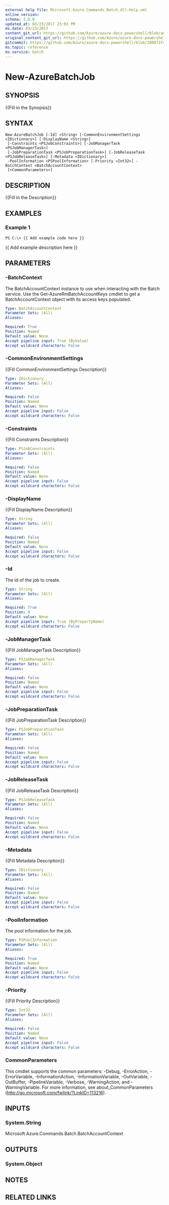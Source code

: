 ```yaml
---
external help file: Microsoft.Azure.Commands.Batch.dll-Help.xml
online version:
schema: 2.0.0
updated_at: 03/23/2017 23:03 PM
ms.date: 03/23/2017
content_git_url: https://github.com/Azure/azure-docs-powershell/blob/anne052617/azureps-cmdlets-docs/ResourceManager/AzureRM.Batch/v1.0.4.3/New-AzureBatchJob.md
original_content_git_url: https://github.com/Azure/azure-docs-powershell/blob/anne052617/azureps-cmdlets-docs/ResourceManager/AzureRM.Batch/v1.0.4.3/New-AzureBatchJob.md
gitcommit: https://github.com/Azure/azure-docs-powershell/blob/280872fa529e03be2466fa2252957a2060a9dfe4
ms.topic: reference
ms.service: batch
---
```


# New-AzureBatchJob

## SYNOPSIS
{{Fill in the Synopsis}}

## SYNTAX

```
New-AzureBatchJob [-Id] <String> [-CommonEnvironmentSettings <IDictionary>] [-DisplayName <String>]
 [-Constraints <PSJobConstraints>] [-JobManagerTask <PSJobManagerTask>]
 [-JobPreparationTask <PSJobPreparationTask>] [-JobReleaseTask <PSJobReleaseTask>] [-Metadata <IDictionary>]
 -PoolInformation <PSPoolInformation> [-Priority <Int32>] -BatchContext <BatchAccountContext>
 [<CommonParameters>]
```

## DESCRIPTION
{{Fill in the Description}}

## EXAMPLES

### Example 1
```
PS C:\> {{ Add example code here }}
```

{{ Add example description here }}

## PARAMETERS

### -BatchContext
The BatchAccountContext instance to use when interacting with the Batch service.
Use the Get-AzureRmBatchAccountKeys cmdlet to get a BatchAccountContext object with its access keys populated.

```yaml
Type: BatchAccountContext
Parameter Sets: (All)
Aliases: 

Required: True
Position: Named
Default value: None
Accept pipeline input: True (ByValue)
Accept wildcard characters: False
```

### -CommonEnvironmentSettings
{{Fill CommonEnvironmentSettings Description}}

```yaml
Type: IDictionary
Parameter Sets: (All)
Aliases: 

Required: False
Position: Named
Default value: None
Accept pipeline input: False
Accept wildcard characters: False
```

### -Constraints
{{Fill Constraints Description}}

```yaml
Type: PSJobConstraints
Parameter Sets: (All)
Aliases: 

Required: False
Position: Named
Default value: None
Accept pipeline input: False
Accept wildcard characters: False
```

### -DisplayName
{{Fill DisplayName Description}}

```yaml
Type: String
Parameter Sets: (All)
Aliases: 

Required: False
Position: Named
Default value: None
Accept pipeline input: False
Accept wildcard characters: False
```

### -Id
The id of the job to create.

```yaml
Type: String
Parameter Sets: (All)
Aliases: 

Required: True
Position: 0
Default value: None
Accept pipeline input: True (ByPropertyName)
Accept wildcard characters: False
```

### -JobManagerTask
{{Fill JobManagerTask Description}}

```yaml
Type: PSJobManagerTask
Parameter Sets: (All)
Aliases: 

Required: False
Position: Named
Default value: None
Accept pipeline input: False
Accept wildcard characters: False
```

### -JobPreparationTask
{{Fill JobPreparationTask Description}}

```yaml
Type: PSJobPreparationTask
Parameter Sets: (All)
Aliases: 

Required: False
Position: Named
Default value: None
Accept pipeline input: False
Accept wildcard characters: False
```

### -JobReleaseTask
{{Fill JobReleaseTask Description}}

```yaml
Type: PSJobReleaseTask
Parameter Sets: (All)
Aliases: 

Required: False
Position: Named
Default value: None
Accept pipeline input: False
Accept wildcard characters: False
```

### -Metadata
{{Fill Metadata Description}}

```yaml
Type: IDictionary
Parameter Sets: (All)
Aliases: 

Required: False
Position: Named
Default value: None
Accept pipeline input: False
Accept wildcard characters: False
```

### -PoolInformation
The pool information for the job.

```yaml
Type: PSPoolInformation
Parameter Sets: (All)
Aliases: 

Required: True
Position: Named
Default value: None
Accept pipeline input: False
Accept wildcard characters: False
```

### -Priority
{{Fill Priority Description}}

```yaml
Type: Int32
Parameter Sets: (All)
Aliases: 

Required: False
Position: Named
Default value: None
Accept pipeline input: False
Accept wildcard characters: False
```

### CommonParameters
This cmdlet supports the common parameters: -Debug, -ErrorAction, -ErrorVariable, -InformationAction, -InformationVariable, -OutVariable, -OutBuffer, -PipelineVariable, -Verbose, -WarningAction, and -WarningVariable. For more information, see about_CommonParameters (http://go.microsoft.com/fwlink/?LinkID=113216).

## INPUTS

### System.String
Microsoft.Azure.Commands.Batch.BatchAccountContext

## OUTPUTS

### System.Object

## NOTES

## RELATED LINKS

